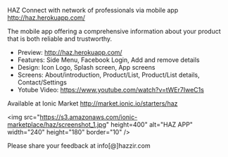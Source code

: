 
HAZ
Connect with network of professionals via mobile app
http://haz.herokuapp.com/

The mobile app offering a comprehensive information about your product that is both reliable and trustworthy.

* Preview: http://haz.herokuapp.com/
* Features: Side Menu, Facebook Login, Add and remove details
* Design: Icon Logo, Splash screen, App screens
* Screens: About/introduction, Product/List, Product/List details, Contact/Settings
* Yotube Video: https://www.youtube.com/watch?v=tWEr7IweC1s

Available at Ionic Market
http://market.ionic.io/starters/haz

<img src="https://s3.amazonaws.com/ionic-marketplace/haz/screenshot_1.jpg" height=400" 
alt="HAZ APP" width="240" height="180" border="10" />

Please share your feedback at info[@]hazzir.com
